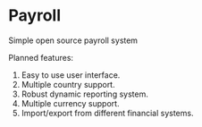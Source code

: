 # Payroll
Simple open source payroll system

Planned features:

1. Easy to use user interface.
2. Multiple country support.
3. Robust dynamic reporting system.
4. Multiple currency support.
5. Import/export from different financial systems.
